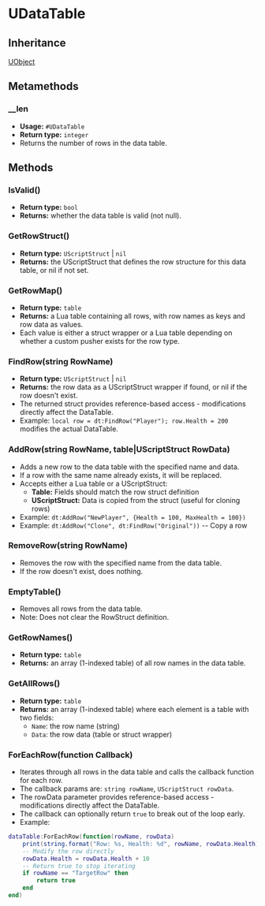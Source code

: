 # UDataTable

## Inheritance
[UObject](./uobject.md)

## Metamethods

### __len
- **Usage:** `#UDataTable`
- **Return type:** `integer`
- Returns the number of rows in the data table.

## Methods

### IsValid()
- **Return type:** `bool`
- **Returns:** whether the data table is valid (not null).

### GetRowStruct()
- **Return type:** `UScriptStruct` | `nil`
- **Returns:** the UScriptStruct that defines the row structure for this data table, or nil if not set.

### GetRowMap()
- **Return type:** `table`
- **Returns:** a Lua table containing all rows, with row names as keys and row data as values.
- Each value is either a struct wrapper or a Lua table depending on whether a custom pusher exists for the row type.

### FindRow(string RowName)
- **Return type:** `UScriptStruct` | `nil`
- **Returns:** the row data as a UScriptStruct wrapper if found, or nil if the row doesn't exist.
- The returned struct provides reference-based access - modifications directly affect the DataTable.
- Example: `local row = dt:FindRow("Player"); row.Health = 200` modifies the actual DataTable.

### AddRow(string RowName, table|UScriptStruct RowData)
- Adds a new row to the data table with the specified name and data.
- If a row with the same name already exists, it will be replaced.
- Accepts either a Lua table or a UScriptStruct:
  - **Table:** Fields should match the row struct definition
  - **UScriptStruct:** Data is copied from the struct (useful for cloning rows)
- Example: `dt:AddRow("NewPlayer", {Health = 100, MaxHealth = 100})`
- Example: `dt:AddRow("Clone", dt:FindRow("Original"))` -- Copy a row

### RemoveRow(string RowName)
- Removes the row with the specified name from the data table.
- If the row doesn't exist, does nothing.

### EmptyTable()
- Removes all rows from the data table.
- Note: Does not clear the RowStruct definition.

### GetRowNames()
- **Return type:** `table`
- **Returns:** an array (1-indexed table) of all row names in the data table.

### GetAllRows()
- **Return type:** `table`
- **Returns:** an array (1-indexed table) where each element is a table with two fields:
  - `Name`: the row name (string)
  - `Data`: the row data (table or struct wrapper)

### ForEachRow(function Callback)
- Iterates through all rows in the data table and calls the callback function for each row.
- The callback params are: `string rowName`, `UScriptStruct rowData`.
- The rowData parameter provides reference-based access - modifications directly affect the DataTable.
- The callback can optionally return `true` to break out of the loop early.
- Example:
```lua
dataTable:ForEachRow(function(rowName, rowData)
    print(string.format("Row: %s, Health: %d", rowName, rowData.Health))
    -- Modify the row directly
    rowData.Health = rowData.Health + 10
    -- Return true to stop iterating
    if rowName == "TargetRow" then
        return true
    end
end)
```
